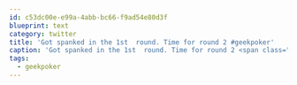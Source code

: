 ```yaml
---
id: c53dc00e-e99a-4abb-bc66-f9ad54e80d3f
blueprint: text
category: twitter
title: 'Got spanked in the 1st  round. Time for round 2 #geekpoker'
caption: 'Got spanked in the 1st  round. Time for round 2 <span class="hashtag hashtag_local">#<a href="http://tweettemp.darylchymko.ca/?tag=geekpoker">geekpoker</a>'
tags:
  - geekpoker
---
```

